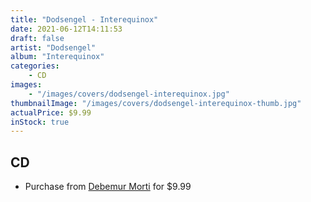 ```yaml
---
title: "Dodsengel - Interequinox"
date: 2021-06-12T14:11:53
draft: false
artist: "Dodsengel"
album: "Interequinox"
categories:
    - CD
images:
    - "/images/covers/dodsengel-interequinox.jpg"
thumbnailImage: "/images/covers/dodsengel-interequinox-thumb.jpg"
actualPrice: $9.99
inStock: true
---
```


## CD
* Purchase from [Debemur Morti](https://debemurmorti.aisamerch.com/item/74789) for $9.99
